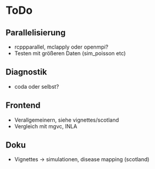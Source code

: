 # ToDo

## Parallelisierung

* rcppparallel, mclapply oder openmpi?
* Testen mit größeren Daten (sim_poisson etc)

## Diagnostik

* coda oder selbst?

## Frontend

* Verallgemeinern, siehe vignettes/scotland
* Vergleich mit mgvc, INLA 

## Doku

* Vignettes -> simulationen, disease mapping (scotland)

